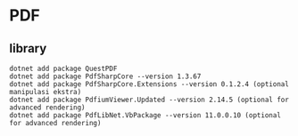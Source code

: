 # PDF

## library
    dotnet add package QuestPDF
    dotnet add package PdfSharpCore --version 1.3.67
    dotnet add package PdfSharpCore.Extensions --version 0.1.2.4 (optional manipulasi ekstra)
    dotnet add package PdfiumViewer.Updated --version 2.14.5 (optional for advanced rendering)
    dotnet add package PdfLibNet.VbPackage --version 11.0.0.10 (optional for advanced rendering)